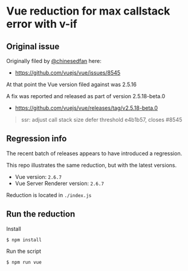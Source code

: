 # Vue reduction for max callstack error with v-if

## Original issue

Originally filed by [@chinesedfan](https://github.com/chinesedfan) here:

- https://github.com/vuejs/vue/issues/8545

At that point the Vue version filed against was 2.5.16

A fix was reported and released as part of version 2.5.18-beta.0

- https://github.com/vuejs/vue/releases/tag/v2.5.18-beta.0

> ssr: adjust call stack size defer threshold e4b1b57, closes #8545


## Regression info

The recent batch of releases appears to have introduced a regression.

This repo illustrates the same reduction, but with the latest versions.

- Vue version: `2.6.7`
- Vue Server Renderer version: `2.6.7`

Reduction is located in `./index.js`

## Run the reduction

Install

```console
$ npm install
```
Run the script

```console
$ npm run vue
```

